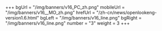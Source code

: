 +++
bgUrl = "/img/banners/v16_PC_zh.png"
mobileUrl = "/img/banners/v16__MO_zh.png"
hrefUrl = "/zh-cn/news/openlookeng-version1.6.html"
bgLeft = "/img/banners/v16_line.png"
bgRight = "/img/banners/v16_line.png"
number = "3"
weight =  3
+++
